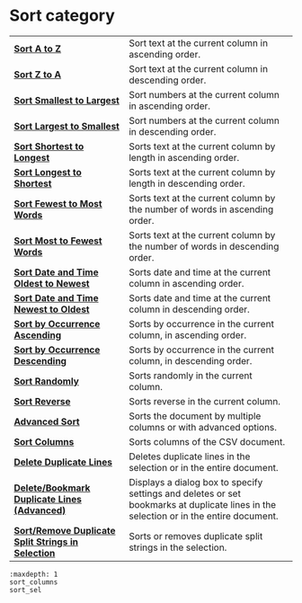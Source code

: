 # Sort category

|     |     |
| --- | --- |
| [**Sort A to Z**](../edit/sort_text_a) | Sort text at the current column in ascending order. |
| [**Sort Z to A**](../edit/sort_text_d) | Sort text at the current column in descending order. |
| [**Sort Smallest to Largest**](../edit/sort_num_a) | Sort numbers at the current column in ascending order. |
| [**Sort Largest to Smallest**](../edit/sort_num_d) | Sort numbers at the current column in descending order. |
| [**Sort Shortest to Longest**](../edit/sort_length_a) | Sorts text at the current column by length in ascending order. |
| [**Sort Longest to Shortest**](../edit/sort_length_d) | Sorts text at the current column by length in descending order. |
| [**Sort Fewest to Most Words**](../edit/sort_words_a) | Sorts text at the current column by the number of words in ascending order. |
| [**Sort Most to Fewest Words**](../edit/sort_words_d) | Sorts text at the current column by the number of words in descending order. |
| [**Sort Date and Time Oldest to Newest**](../edit/sort_date_a) | Sorts date and time at the current column in ascending order. |
| [**Sort Date and Time Newest to Oldest**](../edit/sort_date_d) | Sorts date and time at the current column in descending order. |
| [**Sort by Occurrence Ascending**](../edit/sort_occurrence_a) | Sorts by occurrence in the current column, in ascending order. |
| [**Sort by Occurrence Descending**](../edit/sort_occurrence_d) | Sorts by occurrence in the current column, in descending order. |
| [**Sort Randomly**](../edit/sort_random) | Sorts randomly in the current column. |
| [**Sort Reverse**](../edit/sort_reverse) | Sorts reverse in the current column. |
| [**Advanced Sort**](../edit/sort_multi) | Sorts the document by multiple columns or with advanced options. |
| [**Sort Columns**](sort_columns) | Sorts columns of the CSV document. |
| **[Delete Duplicate Lines](../edit/delete_duplicate)** | Deletes duplicate lines in the selection or in the entire document. |
| **[Delete/Bookmark Duplicate Lines (Advanced)](../edit/delete_duplicate_advanced)** | Displays a dialog box to specify settings and deletes or set bookmarks at duplicate lines in the selection or in the entire document. |
| [**Sort/Remove Duplicate Split Strings in Selection**](sort_sel) | Sorts or removes duplicate split strings in the selection. |


```{toctree}
:maxdepth: 1
sort_columns
sort_sel
```
